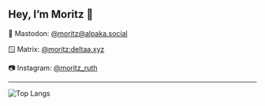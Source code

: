## Hey, I’m Moritz 👋

🦣 Mastodon: [@moritz@alpaka.social](https://alpaka.social/@moritz)

🪟 Matrix: [@moritz:deltaa.xyz](https://matrix.to/#/@moritz:deltaa.xyz)

📷 Instagram: [@moritz_ruth](https://instagram.com/moritz_ruth)

---

![Top Langs](https://github-readme-stats.vercel.app/api/top-langs/?username=moritzruth)
